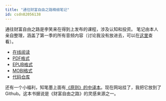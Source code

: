 ```yaml
---
title: "通往财富自由之路精细笔记"
id: csdn82056138
---
```


通往财富自由之路是李笑来在得到上发布的课程，涉及认知和投资。
笔记由本人亲自整理，涵盖了第一季的所有音频内容（讨论我没有放进去，可以在[这里](http://caifu.xinshengdaxue.com/)查看）。

*   [在线阅读](https://www.gitbook.com/book/wizardforcel/the-way-to-wealth-freedom-notes/details)
*   [PDF格式](https://www.gitbook.com/download/pdf/book/wizardforcel/the-way-to-wealth-freedom-notes)
*   [EPUB格式](https://www.gitbook.com/download/epub/book/wizardforcel/the-way-to-wealth-freedom-notes)
*   [MOBI格式](https://www.gitbook.com/download/mobi/book/wizardforcel/the-way-to-wealth-freedom-notes)
*   [代码仓库](https://github.com/it-ebooks/the-way-to-wealth-freedom-notes)

还有一个小福利，知笔墨上面有[《原则》的中译本](https://github.com/it-ebooks/principles-zh)。现在网站挂了，我把它放到了 Github。这本书据说是《财富自由之路》的灵感来源之一。